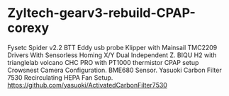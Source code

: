 # Zyltech-gearv3-rebuild-CPAP-corexy

Fysetc Spider v2.2
BTT Eddy usb probe
Klipper with Mainsail
TMC2209 Drivers With Sensorless Homing X/Y
Dual Independent Z.
BIQU H2 with trianglelab volcano CHC PRO with PT1000 thermistor
CPAP setup
Crowsnest Camera Configuration.
BME680 Sensor.
Yasuoki Carbon Filter 7530 Recirculating HEPA Fan Setup. https://github.com/yasuoki/ActivatedCarbonFilter7530
